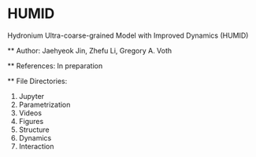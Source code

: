 # HUMID
Hydronium Ultra-coarse-grained Model with Improved Dynamics (HUMID)

** Author: Jaehyeok Jin, Zhefu Li, Gregory A. Voth

** References: In preparation

** File Directories:
1. Jupyter2. Parametrization3. Videos4. Figures5. Structure6. Dynamics7. Interaction